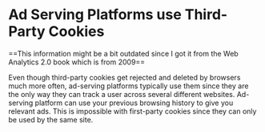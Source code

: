 # Ad Serving Platforms use Third-Party Cookies
==This information might be a bit outdated since I got it from the Web Analytics 2.0 book which is from 2009==

Even though third-party cookies get rejected and deleted by browsers much more often, ad-serving platforms typically use them since they are the only way they can track a user across several different websites. Ad-serving platform can use your previous browsing history to give you relevant ads. This is impossible with first-party cookies since they can only be used by the same site.
